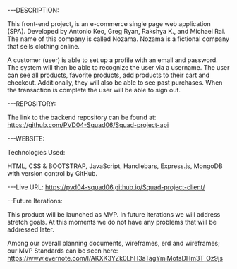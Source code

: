 ---DESCRIPTION:


This front-end project, is an e-commerce single page web application (SPA). Developed by Antonio Keo, Greg Ryan, Rakshya K., and Michael Rai. The name of this company is called Nozama. Nozama is a fictional company that sells clothing online.

A customer (user) is able to set up a profile with an email and password. The system will then be able to recognize the user via a username. The user can see all products, favorite products, add products to their cart and checkout. Additionally, they will also be able to see past purchases. When the transaction is complete the user will be able to sign out.

---REPOSITORY:

The link to the backend repository can be found at:
https://github.com/PVD04-Squad06/Squad-project-api

---WEBSITE:

Technologies Used:

HTML, CSS & BOOTSTRAP, JavaScript, Handlebars, Express.js, MongoDB with version control by GitHub.

---Live URL: https://pvd04-squad06.github.io/Squad-project-client/

--Future Iterations:

This product will be launched as MVP. In future iterations we will address stretch goals. At this moments we do not have any problems that will be addressed later.

Among our overall planning documents, wireframes, erd and wireframes; our MVP Standards can be seen here:
https://www.evernote.com/l/AKXK3YZk0LhH3aTagYmiMofsDHm3T_Oz9js
